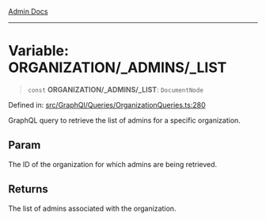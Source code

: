 [Admin Docs](/)

***

# Variable: ORGANIZATION/_ADMINS/_LIST

> `const` **ORGANIZATION/_ADMINS/_LIST**: `DocumentNode`

Defined in: [src/GraphQl/Queries/OrganizationQueries.ts:280](https://github.com/PalisadoesFoundation/talawa-admin/blob/main/src/GraphQl/Queries/OrganizationQueries.ts#L280)

GraphQL query to retrieve the list of admins for a specific organization.

## Param

The ID of the organization for which admins are being retrieved.

## Returns

The list of admins associated with the organization.
